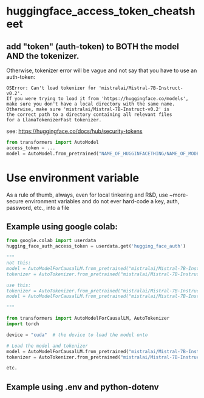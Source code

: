 # huggingface_access_token_cheatsheet

## add "token" (auth-token) to BOTH the model AND the tokenizer.
Otherwise, tokenizer error will be vague and not say that you have to use an auth-token:
```error message
OSError: Can't load tokenizer for 'mistralai/Mistral-7B-Instruct-v0.2'.
If you were trying to load it from 'https://huggingface.co/models',
make sure you don't have a local directory with the same name.
Otherwise, make sure 'mistralai/Mistral-7B-Instruct-v0.2' is
the correct path to a directory containing all relevant files
for a LlamaTokenizerFast tokenizer.
```

see: 
https://huggingface.co/docs/hub/security-tokens

```python
from transformers import AutoModel
access_token = ...
model = AutoModel.from_pretrained("NAME_OF_HUGGINFACETHING/NAME_OF_MODEL", token=access_token)
```

# Use environment variable
As a rule of thumb, always, even for local tinkering and R&D, use ~more-secure environment variables
and do not ever hard-code a key, auth, password, etc., into a file

## Example using google colab:
```python
from google.colab import userdata
hugging_face_auth_access_token = userdata.get('hugging_face_auth')

"""
not this:
model = AutoModelForCausalLM.from_pretrained("mistralai/Mistral-7B-Instruct-v0.2")
tokenizer = AutoTokenizer.from_pretrained("mistralai/Mistral-7B-Instruct-v0.2")

use this:
tokenizer = AutoTokenizer.from_pretrained("mistralai/Mistral-7B-Instruct-v0.2", token=hugging_face_auth_access_token)
model = AutoModelForCausalLM.from_pretrained("mistralai/Mistral-7B-Instruct-v0.2", token=hugging_face_auth_access_token)

"""

from transformers import AutoModelForCausalLM, AutoTokenizer
import torch

device = "cuda"  # the device to load the model onto

# Load the model and tokenizer
model = AutoModelForCausalLM.from_pretrained("mistralai/Mistral-7B-Instruct-v0.2", token=hugging_face_auth_access_token)
tokenizer = AutoTokenizer.from_pretrained("mistralai/Mistral-7B-Instruct-v0.2", token=hugging_face_auth_access_token)

etc.
```


## Example using .env and python-dotenv

